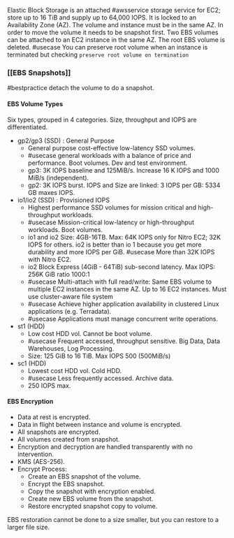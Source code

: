 Elastic Block Storage is an attached #awsservice storage service for EC2; store up to 16 TiB and supply up to 64,000 IOPS.
It is locked to an Availability Zone (AZ). The volume and instance must be in the same AZ. In order to move the volume it needs to be snapshot first. Two EBS volumes can be attached to an EC2 instance in the same AZ.
The root EBS volume is deleted. #usecase You can preserve root volume when an instance is terminated but checking `preserve root volume on termination` 

### [[EBS Snapshots]]
#bestpractice detach the volume to do a snapshot. 

#### EBS Volume Types
Six types, grouped in 4 categories. Size, throughput and IOPS are differentiated.
- gp2/gp3 (SSD) : General Purpose
	- General purpose cost-effective low-latency SSD volumes.
	- #usecase general workloads with a balance of price and performance. Boot volumes. Dev and test environment.
	- gp3: 3K IOPS baseline and 125MiB/s. Increase 16 K IOPS and 1000 MiB/s (independent).
	- gp2: 3K IOPS burst. IOPS and Size are linked: 3 IOPS per GB: 5334 GB maxes IOPS.
- io1/io2 (SSD) : Provisioned IOPS
	- Highest performance SSD volumes for mission critical and high-throughput workloads.
	- #usecase Mission-critical low-latency or high-throughput workloads. Boot volumes.
	- io1 and io2 Size: 4GB-16TB. Max: 64K IOPS only for Nitro EC2; 32K IOPS for others. io2 is better than io 1 because you get more durability and more IOPS per GiB. #usecase More than 32K IOPS with Nitro EC2.
	- io2 Block Express (4GiB - 64TiB) sub-second latency. Max IOPS: 256K GiB ratio 1000:1
	- #usecase Multi-attach with full read/write: Same EBS volume to multiple EC2 instances in the same AZ. Up to 16 EC2 instances. Must use cluster-aware file system
	- #usecase Achieve higher application availability in clustered Linux applications (e.g. Terradata). 
	- #usecase Applications must manage concurrent write operations.
- st1 (HDD)
	- Low cost HDD vol. Cannot be boot volume.
	- #usecase Frequent accessed, throughput sensitive. Big Data, Data Warehouses, Log Processing.
	- Size: 125 GiB to 16 TiB. Max IOPS 500 (500MiB/s)
- sc1 (HDD)
	- Lowest cost HDD vol. Cold HDD.
	- #usecase Less frequently accessed. Archive data.
	- 250 IOPS max.
#### EBS Encryption
- Data at rest is encrypted.
- Data in flight between instance and volume is encrypted.
- All snapshots are encrypted.
- All volumes created from snapshot.
- Encryption and decryption are handled transparently with no intervention.
- KMS (AES-256).
- Encrypt Process:
	- Create an EBS snapshot of the volume.
	- Encrypt the EBS snapshot.
	- Copy the snapshot with encryption enabled.
	- Create new EBS volume from the snapshot.
	- Restore encrypted snapshot copy to volume.
	
EBS restoration cannot be done to a size smaller, but you can restore to a larger file size.